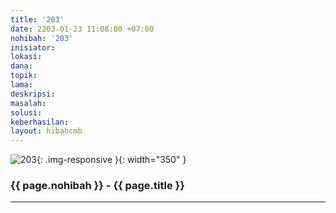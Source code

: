 ```yaml
---
title: '203'
date: 2203-01-23 11:08:00 +07:00
nohibah: '203'
inisiator: 
lokasi: 
dana: 
topik: 
lama: 
deskripsi: 
masalah: 
solusi: 
keberhasilan: 
layout: hibahcmb
---
```


![203](/static/img/hibahcmb/203.png){: .img-responsive }{: width="350" }

### {{ page.nohibah }} - {{ page.title }}

---
